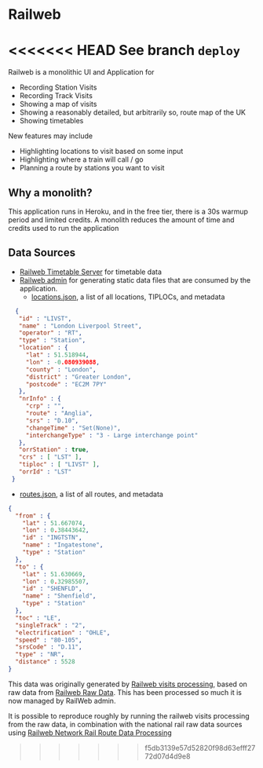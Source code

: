 # Railweb

<<<<<<< HEAD
See branch `deploy`
=======
Railweb is a monolithic UI and Application for 
- Recording Station Visits
- Recording Track Visits
- Showing a map of visits
- Showing a reasonably detailed, but arbitrarily so, route map of the UK
- Showing timetables

New features may include
- Highlighting locations to visit based on some input
- Highlighting where a train will call / go
- Planning a route by stations you want to visit

## Why a monolith?
This application runs in Heroku, and in the free tier, there is a 30s warmup period and limited credits. A monolith reduces the amount of time and credits used to run the application

## Data Sources
- [Railweb Timetable Server](https://github.com/dlpb/railweb-timetable-server-java) for timetable data
- [Railweb admin](https://github.com/dlpb/railwebadmin) for generating static data files that are consumed by the application.
  - [locations.json](conf/data/static/locations.json), a list of all locations, TIPLOCs, and metadata
```json
  {
   "id" : "LIVST",
   "name" : "London Liverpool Street",
   "operator" : "RT",
   "type" : "Station",
   "location" : {
     "lat" : 51.518944,
     "lon" : -0.080939088,
     "county" : "London",
     "district" : "Greater London",
     "postcode" : "EC2M 7PY"
   },
   "nrInfo" : {
     "crp" : "",
     "route" : "Anglia",
     "srs" : "D.10",
     "changeTime" : "Set(None)",
     "interchangeType" : "3 - Large interchange point"
   },
   "orrStation" : true,
   "crs" : [ "LST" ],
   "tiploc" : [ "LIVST" ],
   "orrId" : "LST"
 }
```
  - [routes.json](conf/data/static/routes.json), a list of all routes, and metadata
  
```json
{
  "from" : {
    "lat" : 51.667074,
    "lon" : 0.38443642,
    "id" : "INGTSTN",
    "name" : "Ingatestone",
    "type" : "Station"
  },
  "to" : {
    "lat" : 51.630669,
    "lon" : 0.32985507,
    "id" : "SHENFLD",
    "name" : "Shenfield",
    "type" : "Station"
  },
  "toc" : "LE",
  "singleTrack" : "2",
  "electrification" : "OHLE",
  "speed" : "80-105",
  "srsCode" : "D.11",
  "type" : "NR",
  "distance" : 5528
}
```

This data was originally generated by [Railweb visits processing](https://github.com/dlpb/railvisits-processing), based on raw data from [Railweb Raw Data](https://github.com/dlpb/railvisits-raw-data).
This has been processed so much it is now managed by RailWeb admin.

It is possible to reproduce roughly by running the railweb visits processing from the raw data, in combination with the national rail raw data sources using [Railweb Network Rail Route Data Processing](https://github.com/dlpb/railweb-network-rail-route-data-processing)
>>>>>>> f5db3139e57d52820f98d63efff2772d07d4d9e8

